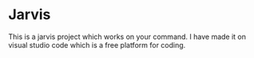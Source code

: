 # Jarvis
This is a jarvis project which works on your command. I have made it on visual studio code which is a free platform for coding. 

